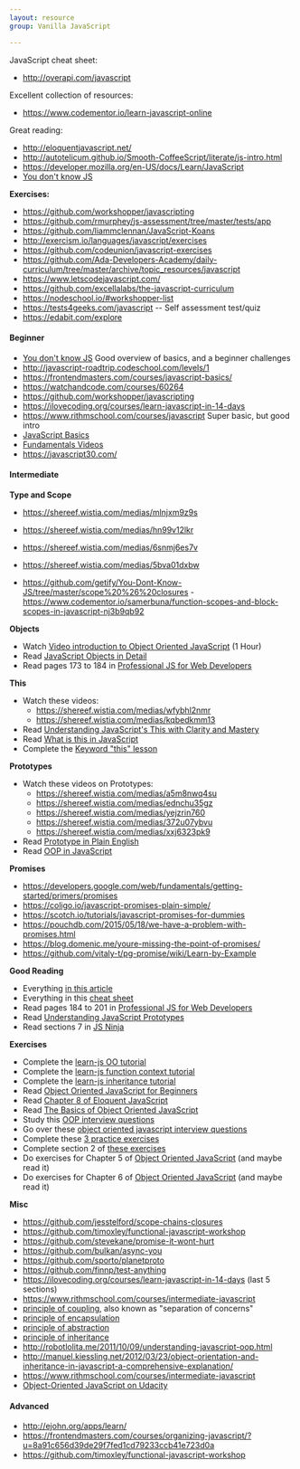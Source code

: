 ```yaml
---
layout: resource
group: Vanilla JavaScript

---
```

<!-- General resources go here -->

JavaScript cheat sheet:
- <http://overapi.com/javascript>

Excellent collection of resources:
- <https://www.codementor.io/learn-javascript-online>

Great reading:
- <http://eloquentjavascript.net/>
- <http://autotelicum.github.io/Smooth-CoffeeScript/literate/js-intro.html>
- <https://developer.mozilla.org/en-US/docs/Learn/JavaScript>
- [You don't know JS](https://github.com/getify/You-Dont-Know-JS)

**Exercises:**

- <https://github.com/workshopper/javascripting>
- <https://github.com/rmurphey/js-assessment/tree/master/tests/app>
- <https://github.com/liammclennan/JavaScript-Koans>
- <http://exercism.io/languages/javascript/exercises>
- <https://github.com/codeunion/javascript-exercises>
- <https://github.com/Ada-Developers-Academy/daily-curriculum/tree/master/archive/topic_resources/javascript>
- <https://www.letscodejavascript.com/>
- <https://github.com/excellalabs/the-javascript-curriculum>
- <https://nodeschool.io/#workshopper-list>
- <https://tests4geeks.com/javascript> -- Self assessment test/quiz
- <https://edabit.com/explore>


#### Beginner

- [You don't know JS](https://github.com/getify/You-Dont-Know-JS/blob/master/up%20&%20going/ch1.md#practice) Good overview of basics, and a beginner challenges
- <http://javascript-roadtrip.codeschool.com/levels/1>
- <https://frontendmasters.com/courses/javascript-basics/>
- <https://watchandcode.com/courses/60264>
- <https://github.com/workshopper/javascripting>
- <https://ilovecoding.org/courses/learn-javascript-in-14-days>
- <https://www.rithmschool.com/courses/javascript> Super basic, but good intro
- [JavaScript Basics](https://www.udacity.com/course/javascript-basics--ud804)
- [Fundamentals Videos](https://channel9.msdn.com/Series/JavaScript-Fundamentals-Development-for-Absolute-Beginners)
- <https://javascript30.com/>

#### Intermediate

**Type and Scope**

- <https://shereef.wistia.com/medias/mlnjxm9z9s>
- <https://shereef.wistia.com/medias/hn99v12lkr>
- <https://shereef.wistia.com/medias/6snmj6es7v>
- <https://shereef.wistia.com/medias/5bva01dxbw>

- <https://github.com/getify/You-Dont-Know-JS/tree/master/scope%20%26%20closures>
-<https://www.codementor.io/samerbuna/function-scopes-and-block-scopes-in-javascript-nj3b9qb92>

**Objects**

- Watch [Video introduction to Object Oriented JavaScript](https://www.youtube.com/watch?v=O8wwnhdkPE4) (1 Hour)
- Read [JavaScript Objects in Detail](http://javascriptissexy.com/javascript-objects-in-detail/)
- Read pages 173 to 184 in [Professional JS for Web Developers][projs]


**This**

- Watch these videos:
  - <https://shereef.wistia.com/medias/wfybhl2nmr>
  - <https://shereef.wistia.com/medias/kqbedkmm13>
- Read [Understanding JavaScript's This with Clarity and Mastery](http://javascriptissexy.com/understand-javascripts-this-with-clarity-and-master-it/)
- Read [What is this in JavaScript](http://www.code-sample.com/2015/06/what-is-this-in-javascript.html)
- Complete the [Keyword "this" lesson][udacity]


**Prototypes**

- Watch these videos on Prototypes:
  - <https://shereef.wistia.com/medias/a5m8nwq4su>
  - <https://shereef.wistia.com/medias/ednchu35gz>
  - <https://shereef.wistia.com/medias/yejzrin760>
  - <https://shereef.wistia.com/medias/372u07ybvu>
  - <https://shereef.wistia.com/medias/xxj6323pk9>
- Read [Prototype in Plain English](http://javascriptissexy.com/javascript-prototype-in-plain-detailed-language/)
- Read [OOP in JavaScript](http://javascriptissexy.com/oop-in-javascript-what-you-need-to-know/)

**Promises**

- <https://developers.google.com/web/fundamentals/getting-started/primers/promises>
- <https://coligo.io/javascript-promises-plain-simple/>
- <https://scotch.io/tutorials/javascript-promises-for-dummies>
- <https://pouchdb.com/2015/05/18/we-have-a-problem-with-promises.html>
- <https://blog.domenic.me/youre-missing-the-point-of-promises/>
- <https://github.com/vitaly-t/pg-promise/wiki/Learn-by-Example>

**Good Reading**

- Everything [in this article](http://javascriptissexy.com/oop-in-javascript-what-you-need-to-know/)
- Everything in this [cheat sheet][cheat]
- Read pages 184 to 201 in [Professional JS for Web Developers][projs]
- Read [Understanding JavaScript Prototypes](https://javascriptweblog.wordpress.com/2010/06/07/understanding-javascript-prototypes/)
- Read sections 7 in [JS Ninja](ninja)

**Exercises**

- Complete the [learn-js OO tutorial](https://www.learn-js.org/en/Object_Oriented_JavaScript)
- Complete the [learn-js function context tutorial](https://www.learn-js.org/en/Function_Context)
- Complete the [learn-js inheritance tutorial](https://www.learn-js.org/en/Inheritance)
- Read [Object Oriented JavaScript for Beginners](https://developer.mozilla.org/en-US/docs/Learn/JavaScript/Objects/Object-oriented_JS)
- Read [Chapter 8 of Eloquent JavaScript](http://eloquentjavascript.net/1st_edition/chapter8.html)
- Read [The Basics of Object Oriented JavaScript](https://code.tutsplus.com/tutorials/the-basics-of-object-oriented-javascript--net-7670)
- Study this [OOP interview questions](http://www.code-sample.com/2015/04/javascript-interview-questions-answers.html)
- Go over these [object oriented javascript interview questions](https://blog.kevinchisholm.com/object-oriented-javascript/javascript-interview-questions-object-oriented-javascript/)
- Complete these [3 practice exercises](https://www.ibm.com/developerworks/library/wa-objects-pr/)
- Complete section 2 of [these exercises](http://ynonperek.com/javascript-exer.html)
- Do exercises for Chapter 5 of [Object Oriented JavaScript][oojs] (and maybe read it)
- Do exercises for Chapter 6 of [Object Oriented JavaScript][oojs] (and maybe read it)

**Misc**

- <https://github.com/jesstelford/scope-chains-closures>
- <https://github.com/timoxley/functional-javascript-workshop>
- <https://github.com/stevekane/promise-it-wont-hurt>
- <https://github.com/bulkan/async-you>
- <https://github.com/sporto/planetproto>
- <https://github.com/finnp/test-anything>
- <https://ilovecoding.org/courses/learn-javascript-in-14-days> (last 5 sections)
- <https://www.rithmschool.com/courses/intermediate-javascript>
- [principle of coupling][principle-coupling], also known as "separation of concerns"
- [principle of encapsulation][principle-encapsulation]
- [principle of abstraction][principle-abstraction]
- [principle of inheritance][principle-inheritance]
- <http://robotlolita.me/2011/10/09/understanding-javascript-oop.html>
- <http://manuel.kiessling.net/2012/03/23/object-orientation-and-inheritance-in-javascript-a-comprehensive-explanation/>
- <https://www.rithmschool.com/courses/intermediate-javascript>
- [Object-Oriented JavaScript on Udacity](https://www.udacity.com/course/object-oriented-javascript--ud015)

#### Advanced

- <http://ejohn.org/apps/learn/>
- <https://frontendmasters.com/courses/organizing-javascript/?u=8a91c656d39de29f7fed1cd79233ccb41e723d0a>
- <https://github.com/timoxley/functional-javascript-workshop>

<!-- #### Jedi -->




[principle-encapsulation]: https://gamedevelopment.tutsplus.com/tutorials/quick-tip-the-oop-principle-of-encapsulation--gamedev-2187
[principle-abstraction]: https://gamedevelopment.tutsplus.com/tutorials/quick-tip-the-oop-principle-of-abstraction--gamedev-2386
[principle-inheritance]: https://gamedevelopment.tutsplus.com/tutorials/quick-tip-the-oop-principle-of-inheritance--gamedev-2536
[principle-coupling]: https://gamedevelopment.tutsplus.com/tutorials/quick-tip-the-oop-principle-of-coupling--gamedev-1935




[udacity]:https://www.udacity.com/course/object-oriented-javascript--ud015
[projs]:ftp://ftp.micronet-rostov.ru/linux-support/books/programming/JavaScript/Wrox.Professional.JavaScript.for.Web.Developers.3rd.Edition.Jan.2012.pdf
[ninja]:https://github.com/GuildCrafts/core-object-oriented-javascript/raw/master/Books/Secrets%20of%20the%20JavaScript%20Ninja%20-%20John%20Resig%20and%20Bear%20Bibeault%20-%20December%202012.pdf
[cheat]:https://github.com/GuildCrafts/core-object-oriented-javascript/raw/master/Books/Objects-Cheat-Sheet.pdf
[oojs]:ftp://ftp.micronet-rostov.ru/linux-support/books/programming/JavaScript/[Packt]%20-%20Object-Oriented%20JavaScript%20-%20[Stefanov].pdf
